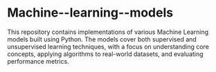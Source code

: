 # Machine--learning--models
This repository contains implementations of various Machine Learning models built using Python. The models cover both supervised and unsupervised learning techniques, with a focus on understanding core concepts, applying algorithms to real-world datasets, and evaluating performance metrics.
